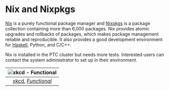 # Nix and Nixpkgs

[Nix](https://nixos.org/nix/) is a purely functional package manager and [Nixpkgs](https://nixos.org/nixpkgs/) is a package collection containing more than 6,000 packages. Nix provides atomic upgrades and rollbacks of packages, which makes package management reliable and reproducible. It also provides a good development environment for [Haskell](https://www.haskell.org/), Python, and C/C++.

Nix is installed in the PTC cluster but needs more tests. Interested users can contact the system administrator to set up in their environment.

| ![xkcd - Functional](https://imgs.xkcd.com/comics/functional.png) |
| :--: |
| [xkcd](https://xkcd.com/), [*Functional*](https://xkcd.com/1270/) |
